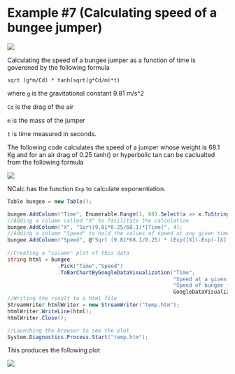 Example #7 (Calculating speed of a bungee jumper)
==============

<img src ="http://www.worldvisiontours.com/images/peak/bungy_jumping_in_nepal.jpg"/>

Calculating the speed of a bungee jumper as a function of time is goverened by the following formula 

```sqrt (g*m/Cd) * tanh(sqrt(g*Cd/m)*t)```

where 
```g``` is the gravitational constant 9.81 m/s^2 

```Cd``` is the drag of the air 

```m``` is the mass of the jumper 

```t``` is time measured in seconds. 

The following code calculates the speed of a jumper whose weight is 68.1 Kg and for an air drag of 0.25
tanh() or hyperbolic tan can be caclualted from the following formula

<img src="http://www.sciweavers.org/upload/Tex2Img_1433141473/render.png"/> 

NCalc has the function ```Exp``` to calculate exponentiation. 

```csharp 
Table bungee = new Table();

bungee.AddColumn("Time", Enumerable.Range(1, 60).Select(x => x.ToString()).ToList());
//Adding a column called "X" to facilitate the calculation
bungee.AddColumn("X", "Sqrt(9.81*0.25/68.1)*[Time]", 4);
//Adding a column "Speed" to hold the values of speed at any given time
bungee.AddColumn("Speed", @"Sqrt (9.81*68.1/0.25) * (Exp([X])-Exp(-[X]))/(Exp([X])+Exp(-[X]))", 5);
            
//Creating a "column" plot of this data
string html = bungee
                .Pick("Time","Speed")
                .ToBarChartByGoogleDataVisualization("Time",
                                                     "Speed at a given time",
                                                     "Speed of bungee jumper",
                                                     GoogleDataVisualizationcs.BarChartType.Column);
//Writing the result to a html file            
StreamWriter htmlWriter = new StreamWriter("temp.htm");
htmlWriter.WriteLine(html);
htmlWriter.Close();

//Launching the browser to see the plot
System.Diagnostics.Process.Start("temp.htm");
```

This produces the following plot 

<img src="http://gifyu.com/images/bungeeop.png" border="0">

